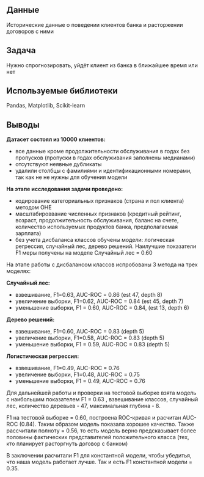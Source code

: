 ## Данные
Исторические данные о поведении клиентов банка и расторжении договоров с ними

## Задача
Нужно спрогнозировать, уйдёт клиент из банка в ближайшее время или нет 

## Используемые библиотеки
Pandas, Matplotlib, Scikit-learn
## Выводы
**Датасет состоял из 10000 клиентов:** 
- все данные кроме продолжительности обслуживания в годах без пропусков (пропуски в годах обслуживания заполнены медианами)
- отсутствуют неявные дубликаты 
- удалили столбцы с фамилиями и идентификационными номерами, так как не не нужны для обучения модели

**На этапе исследования задачи проведено:**
- кодирование категориальных признаков (страна и пол клиента) методом OHE
- масштабироввание численных признаков (кредитный рейтинг, возраст, продолжительность обслуживания, баланс на счете, количество используемых продуктов банка, предполагаемая зарплата)
- без учета дисбаланса классов обучены модели: логическая регрессия, случайный лес, дерево решений. Наилучшие показатели F1 меры получены на моделе Случайный лес = 0.60

На этапе работы с дисбалансом классов испробованы 3 метода на трех моделях:

**Случайный лес:**

- взвешивание, F1=0.63, AUC-ROC = 0.86 (est 47, depth 8)
- увеличение выборки, F1=0.62, AUC-ROC = 0.84 (est 45, depth 7)
- уменьшение выборки, F1 = 0.60, AUC-ROC = 0.84, (est 13, depth 6)

**Дерево решений:**

- взвешивание, F1=0.60, AUC-ROC = 0.83 (depth 5)
- увеличение выборки, F1=0.58, AUC-ROC = 0.83 (depth 5)
- уменьшение выборки, F1 = 0.59, AUC-ROC = 0.83 (depth 5)

**Логистическая регрессия:**

- взвешивание, F1=0.49, AUC-ROC = 0.76
- увеличение выборки, F1=0.48, AUC-ROC = 0.75
- уменьшение выборки, F1 = 0.49, AUC-ROC = 0.76

Для дальнейшей работы и проверки на тестовой выборке взята модель с наибольшим показателем F1 = 0.63 , взвешивание классов, случайный лес, количество деревьев - 47, максимальная глубина - 8. 

F1 на тестовой выборке = 0.60, построена ROC-кривая и расчитан AUC-ROC (0.84). Таким образом модель показала хорошее качество. 
Также рассчитали полноту = 0.56, то есть модель верно предсказывает более половины фактических представителей положительного класса (тех, кто планирует расторгнуть договор с банком)

В заключении расчитали F1 для константной модели, чтобы убедитья, что наша модель работает лучше. Так и есть F1 константной модели = 0.35.
